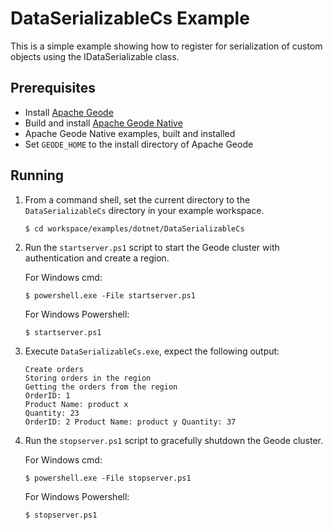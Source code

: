 # DataSerializableCs Example
This is a simple example showing how to register for serialization of custom objects using the IDataSerializable class.

## Prerequisites
* Install [Apache Geode](https://geode.apache.org)
* Build and install [Apache Geode Native](https://github.com/apache/geode-native)
* Apache Geode Native examples, built and installed
* Set `GEODE_HOME` to the install directory of Apache Geode

## Running
1. From a command shell, set the current directory to the `DataSerializableCs` directory in your example workspace.

    ```console
    $ cd workspace/examples/dotnet/DataSerializableCs
    ```

2. Run the `startserver.ps1` script to start the Geode cluster with authentication and create a region.

   For Windows cmd:

    ```console
    $ powershell.exe -File startserver.ps1
    ```

   For Windows Powershell:

    ```console
    $ startserver.ps1
    ```

3. Execute `DataSerializableCs.exe`, expect the following output:
  
       Create orders
       Storing orders in the region
       Getting the orders from the region
       OrderID: 1
       Product Name: product x
       Quantity: 23
       OrderID: 2 Product Name: product y Quantity: 37

4. Run the `stopserver.ps1` script to gracefully shutdown the Geode cluster.

   For Windows cmd:

    ```console
    $ powershell.exe -File stopserver.ps1
    ```

   For Windows Powershell:

    ```console
    $ stopserver.ps1
    ```
